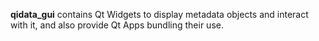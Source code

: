 **qidata_gui** contains Qt Widgets to display metadata objects and interact
with it, and also provide Qt Apps bundling their use.
